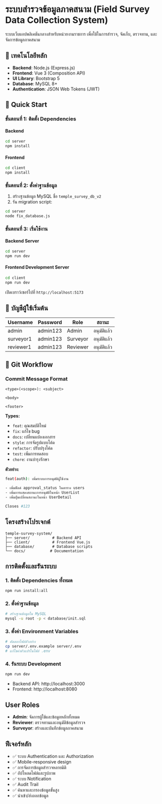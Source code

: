 # ระบบสำรวจข้อมูลภาคสนาม (Field Survey Data Collection System)

ระบบเว็บแอปพลิเคชันกลางสำหรับหน่วยงานราชการ เพื่อใช้ในการสำรวจ, จัดเก็บ, ตรวจทาน, และจัดการข้อมูลภาคสนาม

## 🔧 เทคโนโลยีหลัก

- **Backend**: Node.js (Express.js)
- **Frontend**: Vue 3 (Composition API)
- **UI Library**: Bootstrap 5
- **Database**: MySQL 8+
- **Authentication**: JSON Web Tokens (JWT)

## 🚀 Quick Start

### ขั้นตอนที่ 1: ติดตั้ง Dependencies

#### Backend

```bash
cd server
npm install
```

#### Frontend

```bash
cd client
npm install
```

### ขั้นตอนที่ 2: ตั้งค่าฐานข้อมูล

1. สร้างฐานข้อมูล MySQL ชื่อ `temple_survey_db_v2`
2. รัน migration script:

```bash
cd server
node fix_database.js
```

### ขั้นตอนที่ 3: เริ่มใช้งาน

#### Backend Server

```bash
cd server
npm run dev
```

#### Frontend Development Server

```bash
cd client
npm run dev
```

เปิดเบราว์เซอร์ไปที่ `http://localhost:5173`

## 👤 บัญชีผู้ใช้เริ่มต้น

| Username  | Password | Role     | สถานะ       |
| --------- | -------- | -------- | ----------- |
| admin     | admin123 | Admin    | อนุมัติแล้ว |
| surveyor1 | admin123 | Surveyor | อนุมัติแล้ว |
| reviewer1 | admin123 | Reviewer | อนุมัติแล้ว |

## 🔄 Git Workflow

### Commit Message Format

```
<type>(<scope>): <subject>

<body>

<footer>
```

**Types:**

- `feat`: คุณสมบัติใหม่
- `fix`: แก้ไข bug
- `docs`: เปลี่ยนแปลงเอกสาร
- `style`: การจัดรูปแบบโค้ด
- `refactor`: ปรับปรุงโค้ด
- `test`: เพิ่มการทดสอบ
- `chore`: งานบำรุงรักษา

**ตัวอย่าง:**

```bash
feat(auth): เพิ่มระบบการอนุมัติผู้ใช้งาน

- เพิ่มฟิลด์ approval_status ในตาราง users
- เพิ่มการแสดงสถานะการอนุมัติในหน้า UserList
- เพิ่มปุ่มเปลี่ยนสถานะในหน้า UserDetail

Closes #123
```

## โครงสร้างโปรเจกต์

```
temple-survey-system/
├── server/          # Backend API
├── client/          # Frontend Vue.js
├── database/        # Database scripts
└── docs/           # Documentation
```

## การติดตั้งและรันระบบ

### 1. ติดตั้ง Dependencies ทั้งหมด

```bash
npm run install:all
```

### 2. ตั้งค่าฐานข้อมูล

```bash
# สร้างฐานข้อมูลใน MySQL
mysql -u root -p < database/init.sql
```

### 3. ตั้งค่า Environment Variables

```bash
# คัดลอกไฟล์ตัวอย่าง
cp server/.env.example server/.env
# แก้ไขค่าตัวแปรในไฟล์ .env
```

### 4. รันระบบ Development

```bash
npm run dev
```

- Backend API: http://localhost:3000
- Frontend: http://localhost:8080

## User Roles

- **Admin**: จัดการผู้ใช้และข้อมูลหลักทั้งหมด
- **Reviewer**: ตรวจทานและอนุมัติข้อมูลสำรวจ
- **Surveyor**: สร้างและบันทึกข้อมูลภาคสนาม

## ฟีเจอร์หลัก

- ✅ ระบบ Authentication และ Authorization
- ✅ Mobile-responsive design
- ✅ การจัดการข้อมูลสำรวจหลายมิติ
- ✅ อัปโหลดไฟล์และรูปภาพ
- ✅ ระบบ Notification
- ✅ Audit Trail
- ✅ ค้นหาและกรองข้อมูลขั้นสูง
- ✅ นำเข้า/ส่งออกข้อมูล
